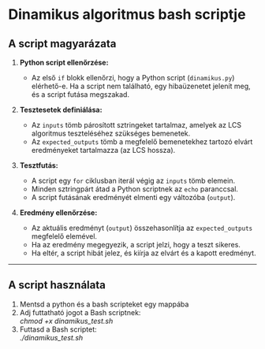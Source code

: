 # Dinamikus algoritmus bash scriptje

## A script magyarázata

1. **Python script ellenőrzése:**

   * Az első `if` blokk ellenőrzi, hogy a Python script (`dinamikus.py`) elérhető-e. Ha a script nem található, egy hibaüzenetet jelenít meg, és a script futása megszakad.

2. **Tesztesetek definiálása:**

   * Az `inputs` tömb párosított sztringeket tartalmaz, amelyek az LCS algoritmus teszteléséhez szükséges bemenetek.  
   * Az `expected_outputs` tömb a megfelelő bemenetekhez tartozó elvárt eredményeket tartalmazza (az LCS hossza).

3. **Tesztfutás:**

   * A script egy `for` ciklusban iterál végig az `inputs` tömb elemein.  
   * Minden sztringpárt átad a Python scriptnek az `echo` paranccsal.  
   * A script futásának eredményét elmenti egy változóba (`output`).

4. **Eredmény ellenőrzése:**

   * Az aktuális eredményt (`output`) összehasonlítja az `expected_outputs` megfelelő elemével.  
   * Ha az eredmény megegyezik, a script jelzi, hogy a teszt sikeres.  
   * Ha eltér, a script hibát jelez, és kiírja az elvárt és a kapott eredményt.

---

## A script használata

1. Mentsd a python és a bash scripteket egy mappába  
2. Adj futtatható jogot a Bash scriptnek:  
   *chmod \+x dinamikus\_test.sh*  
3. Futtasd a Bash scriptet:  
   *./dinamikus\_test.sh*